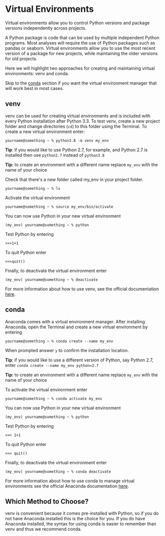 # Virtual Environments

Virtual environments allow you to control Python versions and package versions independently across projects. 

A Python package is code 
that can be used by multiple independent Python programs. Most analyses will require the use of Python packages
such as pandas or seaborn. Virtual environments allow you to use the most recent version of a package for new projects, 
while maintaining the older versions for old projects. 

Here we will highlight two approaches for creating and maintaining virtual environments: venv and conda.

Skip to the [conda](#conda) section if you 
want the virtual environment manager that will work best in most cases.

## venv

venv can be used for creating virtual environments and is included with every Python installation after 
Python 3.3. To test venv, create a new project folder and change directories (`cd`) to this folder using the Terminal. 
To create a new virtual environment enter:

```shell
yourname@something ~ % python3.8 -m venv my_env
```

**Tip**: if you would like to use Python 2.7, for example, and Python 2.7 is installed then use 
`python2.7` instead of `python3.8`

**Tip:** to create an environment with a different name replace `my_env` with the name of your choice    

Check that there's a new folder called my_env in your project folder. 

```shell
yourname@something ~ % ls
```

Activate the virtual environment

```shell
yourname@something ~ % source my_env/bin/activate
```

You can now use Python in your new virtual environment

```shell
(my_env) yourname@something ~ % python
```

Test Python by entering

```shell
>>>1+1
```

To quit Python enter

```shell
>>>quit()
```

Finally, to deactivate the virtual environment enter

```shell
(my_env) yourname@something ~ % deactivate
```

For more information about how to use venv, see the official documentation 
[here](https://docs.python.org/3/library/venv.html).

## conda

Anaconda comes with a virtual environment manager. After installing Anaconda,
open the Terminal and create a new virtual environment by entering

```shell
yourname@something ~ % conda create --name my_env
```

When prompted answer `y` to confirm the installation location.


**Tip**: if you would like to use a different version of Python, say Python 2.7, enter 
`conda create --name my_env python=2.7`

**Tip:** to create an environment with a different name replace `my_env` with the name of your choice

To activate the virtual environment enter

```shell
yourname@something ~ % conda activate my_env
```

You can now use Python in your new virtual environment

```shell
(my_env) yourname@something ~ % python
```

Test Python by entering

```shell
>>> 1+1
```

To quit Python enter

```shell
>>> quit()
```

Finally, to deactivate the virtual environment enter

```shell
(my_env) yourname@something ~ % conda deactivate
```

For more information about how to use conda to manage virtual environments see the official Anaconda documentation 
[here](https://conda.io/projects/conda/en/latest/user-guide/tasks/manage-environments.html).

## Which Method to Choose?

venv is convenient because it comes pre-installed with Python, so if you do not have Anaconda installed this is the choice
for you. If you do have Anaconda installed, the syntax for using conda is easier to remember 
than venv and thus we recommend conda.
